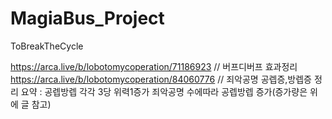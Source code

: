 # MagiaBus_Project
 ToBreakTheCycle

















https://arca.live/b/lobotomycoperation/71186923 // 버프디버프 효과정리
https://arca.live/b/lobotomycoperation/84060776 // 죄악공명 공렙증,방렙증 정리
요약 : 공렙방렙 각각 3당 위력1증가 죄악공명 수에따라 공렙방렙 증가(증가량은 위에 글 참고)

